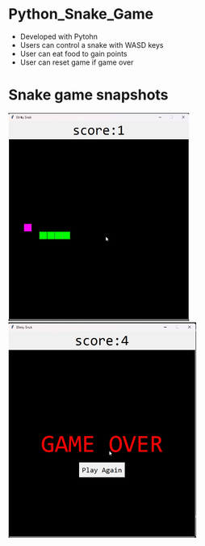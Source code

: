 # Python_Snake_Game
- Developed with Pytohn
- Users can control a snake with WASD keys
- User can eat food to gain points
- User can reset game if game over

# Snake game snapshots
![alt text](Snapshots\Game_running.png)
![alt text](Snapshots\Game_over.png)

